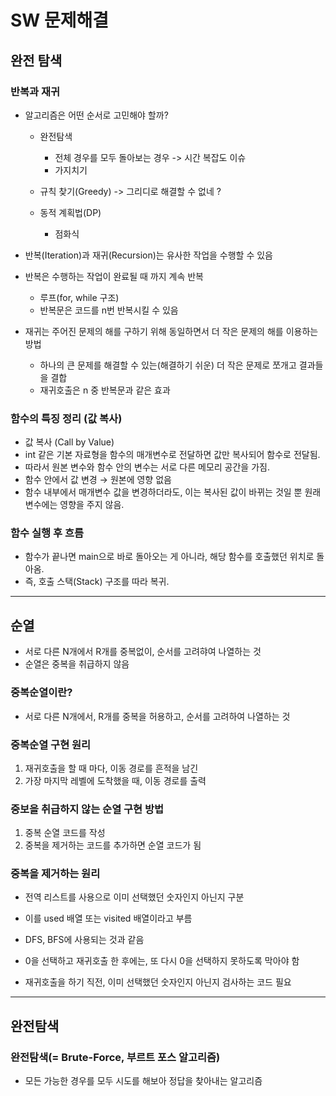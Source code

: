 # SW 문제해결
## 완전 탐색
### 반복과 재귀
- 알고리즘은 어떤 순서로 고민해야 할까? 
  - 완전탐색
    - 전체 경우를 모두 돌아보는 경우
    -> 시간 복잡도 이슈
    + 가지치기 

  - 규칙 찾기(Greedy)
    -> 그리디로 해결할 수 없네 ? 

  - 동적 계획법(DP)
    - 점화식

- 반복(Iteration)과 재귀(Recursion)는 유사한 작업을 수행할 수 있음
- 반복은 수행하는 작업이 완료될 때 까지 계속 반복
  - 루프(for, while 구조)
  - 반복문은 코드를 n번 반복시킬 수 있음

- 재귀는 주어진 문제의 해를 구하기 위해 동일하면서 더 작은 문제의 해를 이용하는 방법
  - 하나의 큰 문제를 해결할 수 있는(해결하기 쉬운) 더 작은 문제로 쪼개고 결과들을 결합
  - 재귀호출은 n 중 반복문과 같은 효과

### 함수의 특징 정리 (값 복사)
- 값 복사 (Call by Value)
- int 같은 기본 자료형을 함수의 매개변수로 전달하면 값만 복사되어 함수로 전달됨.
- 따라서 원본 변수와 함수 안의 변수는 서로 다른 메모리 공간을 가짐.
- 함수 안에서 값 변경 → 원본에 영향 없음
- 함수 내부에서 매개변수 값을 변경하더라도, 이는 복사된 값이 바뀌는 것일 뿐 원래 변수에는 영향을 주지 않음.

### 함수 실행 후 흐름
- 함수가 끝나면 main으로 바로 돌아오는 게 아니라, 해당 함수를 호출했던 위치로 돌아옴.
- 즉, 호출 스택(Stack) 구조를 따라 복귀.

---

## 순열
- 서로 다른 N개에서 R개를 중복없이, 순서를 고려햐여 나열하는 것
- 순열은 중복을 취급하지 않음

### 중복순열이란?
- 서로 다른 N개에서, R개를 중복을 허용하고, 순서를 고려하여 나열하는 것

### 중복순열 구현 원리 
1. 재귀호출을 할 때 마다, 이동 경로를 흔적을 남긴
2. 가장 마지막 레벨에 도착했을 때, 이동 경로를 출력

### 중보을 취급하지 않는 순열 구현 방법
1. 중복 순열 코드를 작성
2. 중복을 제거하는 코드를 추가하면 순열 코드가 됨

### 중복을 제거하는 원리
- 전역 리스트를 사용으로 이미 선택했던 숫자인지 아닌지 구분

- 이를 used 배열 또는 visited 배열이라고 부름
- DFS, BFS에 사용되는 것과 같음

- 0을 선택하고 재귀호출 한 후에는, 또 다시 0을 선택하지 못하도록 막아야 함
- 재귀호출을 하기 직전, 이미 선택했던 숫자인지 아닌지 검사하는 코드 필요

---

## 완전탐색
### 완전탐색(= Brute-Force, 부르트 포스 알고리즘)
- 모든 가능한 경우를 모두 시도를 해보아 정답을 찾아내는 알고리즘 